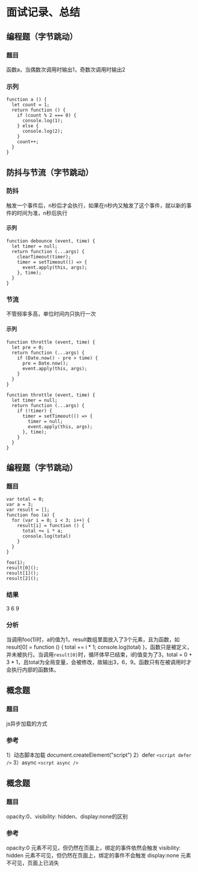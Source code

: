 # 面试记录、总结

## 编程题（字节跳动）
### 题目

函数a，当偶数次调用时输出1，奇数次调用时输出2

### 示列

    function a () {
      let count = 1;
      return function () {
        if (count % 2 === 0) {
          console.log(1);
        } else {
          console.log(2);
        }
        count++;
      }
    }


## 防抖与节流（字节跳动）
### 防抖

触发一个事件后，n秒后才会执行，如果在n秒内又触发了这个事件，就以新的事件的时间为准，n秒后执行

#### 示列

    function debounce (event, time) {
      let timer = null;
      return function (...args) {
        clearTimeout(timer);
        timer = setTimeout(() => {
          event.apply(this, args);
        }, time);
      }
    }

### 节流

不管频率多高，单位时间内只执行一次

#### 示列

    function throttle (event, time) {
      let pre = 0;
      return function (...args) {
        if (Date.now() - pre > time) {
          pre = Date.now();
          event.apply(this, args);
        }
      }
    }

    function throttle (event, time) {
      let timer = null;
      return function (...args) {
        if (!timer) {
          timer = setTimeout(() => {
            timer = null;
            event.apply(this, args);
          }, time);
        }
      }
    }


## 编程题（字节跳动）
### 题目

    var total = 0;
    var a = 3;
    var result = [];
    function foo (a) {
      for (var i = 0; i < 3; i++) {
        result[i] = function () {
          total += i * a;
          console.log(total)
        }
      }
    }

    foo(1);
    result[0]();
    result[1]();
    result[2]();

### 结果

3 6 9

### 分析

当调用foo(1)时，a的值为1，result数组里面放入了3个元素，且为函数，如result[0] = function () { total += i * 1; console.log(total) }，函数只是被定义，并未被执行。当调用`result[0]`时，循环体早已结束，i的值变为了3，total = 0 + 3 * 1，且total为全局变量，会被修改，故输出3，6，9。函数只有在被调用时才会执行内部的函数体。


## 概念题
### 题目

js异步加载的方式

### 参考

1）动态脚本加载 document.createElement("script")
2）defer `<script defer />`
3）async `<scrpt async />`


## 概念题
### 题目

opacity:0、visibility: hidden、display:none的区别

### 参考

opacity:0 元素不可见，但仍然在页面上，绑定的事件依然会触发
visibility: hidden 元素不可见，但仍然在页面上，绑定的事件不会触发
display:none 元素不可见，页面上已消失